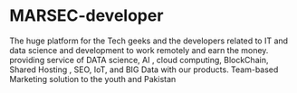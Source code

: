 # MARSEC-developer
 The huge platform for the Tech geeks and the developers related to IT and data science and development to work remotely and earn the money. providing service of DATA science, AI , cloud computing, BlockChain, Shared Hosting , SEO, IoT, and BIG Data with our products. Team-based Marketing solution to the youth and Pakistan 
